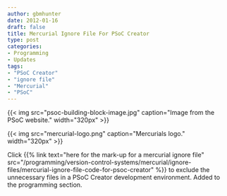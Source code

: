 ```yaml
---
author: gbmhunter
date: 2012-01-16
draft: false
title: Mercurial Ignore File For PSoC Creator
type: post
categories:
- Programming
- Updates
tags:
- "PSoC Creator"
- "ignore file"
- "Mercurial"
- "PSoC"
---
```


{{< img src="psoc-building-block-image.jpg" caption="Image from the PSoC website."  width="320px" >}}

{{< img src="mercurial-logo.png" caption="Mercurials logo." width="320px" >}}

Click {{% link text="here for the mark-up for a mercurial ignore file" src="/programming/version-control-systems/mercurial/ignore-files/mercurial-ignore-file-code-for-psoc-creator" %}} to exclude the unnecessary files in a PSoC Creator development environment. Added to the programming section.
